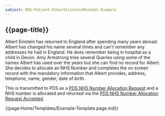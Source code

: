 ```yaml
---
subject: PDS-Patient-AlbertEinsteinMinimal-Example
---
```


## {{page-title}}

Albert Einstein has returned to England after spending many years abroad. Albert has changed his name several times and can't remember any addresses he had in England. He does remember being in hospital as a child in Devon. Amy Armstrong tries several Queries using some of the names Albert has used over the years but she can find no record for Albert. She decides to allocate an NHS Number and completes the on screen record with the mandatory information that Albert provides, address, telephone, name, gender, date of birth. 

This is transmitted to PDS as a <a href="https://data.developer.nhs.uk/dms/mim/6.3.01/Domains/PDS/Document%20files/PDS%20IM.htm#_Toc_Section_6.9" class="external-link" rel="nofollow">PDS NHS Number Allocation Request</a> and a NHS number is allocated and returned via the <a href="https://data.developer.nhs.uk/dms/mim/6.3.01/Domains/PDS/Document%20files/PDS%20IM.htm#_Toc_Section_6.10" class="external-link" rel="nofollow">PDS NHS Number Allocation Request Accepted</a>.

{{page:Home/Templates/Example-Template.page.md}}


